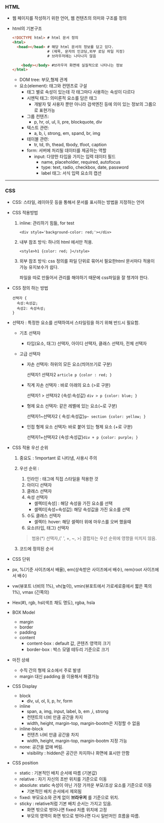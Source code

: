 ### HTML

* 웹 페이지를 작성하기 위한 언어, 웹 컨텐츠의 의미와 구조를 정의

* html의 기본구조

  ```html
  <!DOCTYPE html> # html 문서 정의
  <html>
  	<head></head> # 해당 html 문서의 정보를 담고 있다.
      			  # (제목, 문자의 인코딩,외부 로딩 파일 지정)
      			  # 브라우저에는 나타나지 않음
      
      <body></body> #브라우저 화면에 실질적으로 나타나는 정보
  </html>
  ```

  
  * DOM tree: 부모,형제 관계
  * 요소(element): 태그와 컨텐츠로 구설
    * 태그 별로 속성이 있는데 각 태그마다 사용하는 속성이 다르다
    * 시멘틱 태그: 의미론적 요소를 담은 태그
      * 개발자 및 사용자 뿐만 아니라 검색엔진 등에 의미 있는 정보의 그룹으로 표현가능
    * 그룹 컨텐츠:
      * p, hr, ol, ul, li, pre, blockquote, div
    * 텍스트 관련:
      *  a, b, i, strong, em, spand, br, img
    * 테이블 관련:
      * tr, td, th, thead, tbody, tfoot, caption
    * form: 서버에 처리될 데이터를 제공하는 역할
      * input: 다양한 타입을 가지는 입력 데이터 필드
        * name, placeholder, required, autofocus
        * type: text, radio, checkbox, date, password
        * label 태그: 서식 입력 요소의 캡션

---------------------------

### CSS

* CSS: 스타일, 레이아웃 등을 통해서 문서를 표시하는 방법을 지정하는 언어

* CSS 적용방법

  1. inline: 관리하기 힘듦, for test

     `<div style='background-color: red;'></div>`

  2. 내부 참조 방식: 하나의 html 에서만 적용.

     `<style>h1 {color: red; }</style>`

  3. 외부 참조 방식: css 정의를 파일 단위로 묶어서 필요한html 문서마다 적용이 가능 유지보수가 쉽다.

     파일을 따로 만들어서 관리를 해야하기 때문에 css파일을 잘 챙겨야 한다.

* CSS  정의 하는 방법

  ```
  선택자 {
  	속성:속성값;
  	속성2: 속성속성;
  }
  ```

  



* 선택자 : 특정한 요소를 선택하여서 스타일링을 하기 위해 반드시 필요함.

  * 기초 선택자

    * 타입(요소, 태그) 선택자, 아이디 선택자, 클래스 선택자, 전체 선택자

  * 고급 선택자

    * 자손 선택자: 하위의 모든 요소(띄어쓰기로 구분)

      선택자1 선택자2 `article p {color : red; }`

    * 직계 자손 선택자 : 바로 아래의 요소 (>로 구분)

      선택자1 > 선택자2 {속성:속성값} `div > p {color: blue; }`

    * 형제 요소 선택자: 같은 레벨에 있는 요소(~로 구분)

      선택자1~선택자2 { 속성:속성값}`p~ section {color: yellow; }`

    * 인접 형제 요소 선택자: 바로 붙어 있는 형제 요소 (+로 구분)

      선택자1+선택자2 {속성:속성값}`div + p {color: purple; }`

      

* CSS 적용 우선 순위

  1. 중요도 : !important 로 나타냄, 사용시 주의 

  2. 우선 순위 : 

     1. 인라인 : 태그에 직접 스타일을 적용한 것
     2. 아이디 선택자
     3. 클래스 선택자
     4. 속성 선택자
        * 셀렉터[속성] : 해당 속성을 가진 요소를 선택
        * 셀렉터[속성=속성값]: 해당 속성값을 가진 요소를 선택
     5. 수도 클래스 선택자
        * 셀렉터: hover: 해당 셀렉터 위에 마우스를 오버 했을때 
     6. 요소(타입, 태그) 선택자 

     > 범용(*) 선택자,(' ', +, ~, >) 결합자는 우선 순위에 영향을 미치지 않음.

  3. 코드에 정의된 순서

*  CSS 단위

  * px, %(기준 사이즈에서 배율), em(상속받은 사이즈에서 배수), rem(root 사이즈에서 배수)
  * vw(뷰포트 너비의 1%), vh(높이), vmin(뷰포트에서 가로세로중에서 짧은 쪽의 1%), vmax (긴쪽의)
  * Hex(#), rgb, hsl(색조 채도 명도), rgba, hsla

* BOX Model

  * margin
  * border
  * padding
  * content
    * content-box : default 값, 콘텐츠 영역의 크기
    * border-box : 박스 모델 테두리 기준으로 크기 

* 마진 상쇄
  * 수직 간의 형제 요소에서 주로 발생
  * margin 대신 padding 을 이용해서 해결가능
* CSS Display
  * block
    * div, ul, ol, li, p, hr, form
  * inline
    * span, a, img, input, label, b, em ,i, strong
    * 컨텐트의 너비 만큼 공간을 차지
    * width, height, margin-top, margin-bootm은 지정할 수 없음
  * inline-block
    * 컨텐츠 너비 만큼 공간을 차지
    * width, height, margin-top, margin-bootm 지정 가능
  * none: 공간을 없애 버림.
    * visibility : hidden은 공간은 차지하나 화면에 표시만 안함
* CSS position
  * static : 기본적인 배치 순서에 따름 (기본값)
  * relative : 자기 자신의 초반 위치를 기준으로 이동
  * absolute: static 속성이 아닌 가장 가까운 부모/조상 요소를 기준으로 이동
    * 기본적인 배치 순서에서 제외됨
  * fixed: 부모요소와 관계 없이 **브라우저** 를 기준으로 위치.
  * sticky : relative처럼 기본 배치 순서는 가지고 있음. 
    * 화면 밖으로 벗어나면 fixed 처름 위치에 고정
    * 부모의 영역이 화면 밖으로 벗어나면 다시 일반저인 흐름을 따름. 



